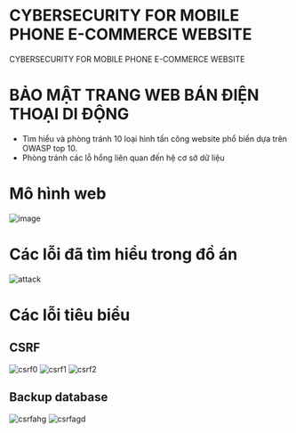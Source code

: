 # CYBERSECURITY FOR MOBILE PHONE E-COMMERCE WEBSITE
CYBERSECURITY FOR MOBILE PHONE E-COMMERCE WEBSITE
# BẢO MẬT TRANG WEB BÁN ĐIỆN THOẠI DI ĐỘNG
- Tìm hiểu và phòng tránh 10 loại hình tấn công website phổ biến dựa trên OWASP top 10.
- Phòng tránh các lỗ hổng liên quan đến hệ cơ sở dữ liệu
# Mô hình web
![image](mvc.png)
# Các lỗi đã tìm hiểu trong đồ án
![attack](attack.png)
# Các lỗi tiêu biểu
## CSRF
![csrf0](xsrf0.png)
![csrf1](xsrf.png)
![csrf2](xsrf2.png)
## Backup database
![csrfahg](db1.png)
![csrfagd](db2.png)